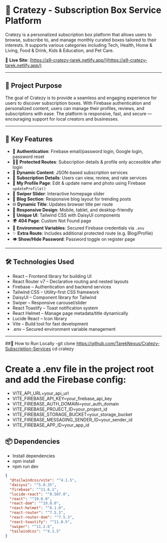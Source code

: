 # 🎁 Cratezy - Subscription Box Service Platform

Cratezy is a personalized subscription box platform that allows users to browse, subscribe to, and manage monthly curated boxes tailored to their interests. It supports various categories including Tech, Health, Home & Living, Food & Drink, Kids & Education, and Pet Care.

🔗 **Live Site**: [https://a9-cratezy-tarek.netlify.app/](https://a9-cratezy-tarek.netlify.app/)

---

## 🧩 Project Purpose

The goal of Cratezy is to provide a seamless and engaging experience for users to discover subscription boxes. With Firebase authentication and personalized content, users can manage their profiles, reviews, and subscriptions with ease. The platform is responsive, fast, and secure — encouraging support for local creators and businesses.

---

## 🚀 Key Features

- 🔐 **Authentication**: Firebase email/password login, Google login, password reset  
- 🧑‍💻 **Protected Routes**: Subscription details & profile only accessible after login  
- 🧾 **Dynamic Content**: JSON-based subscription services  
- 🧰 **Subscription Details**: Users can view, review, and rate services  
- 🧠 **My Profile Page**: Edit & update name and photo using Firebase `updateProfile()`  
- 🎡 **Swiper Slider**: Interactive homepage slider  
- 📝 **Blog Section**: Responsive blog layout for trending posts  
- 🌐 **Dynamic Title**: Updates browser title per route  
- 📱 **Responsive Design**: Mobile, tablet, and desktop-friendly  
- 🎨 **Unique UI**: Tailwind CSS with DaisyUI components  
- 🌍 **404 Page**: Custom Not Found page  
- 🔐 **Environment Variables**: Secured Firebase credentials via `.env`  
- ✨ **Extra Route**: Includes additional protected route (e.g. Blog/Profile)  
- 👁 **Show/Hide Password**: Password toggle on register page  

---

## 🛠️ Technologies Used

- React – Frontend library for building UI  
- React Router v7 – Declarative routing and nested layouts  
- Firebase – Authentication and backend services  
- Tailwind CSS – Utility-first CSS framework  
- DaisyUI – Component library for Tailwind  
- Swiper – Responsive carousel/slider  
- React Toastify – Toast notification system  
- React Helmet – Manage page metadata/title dynamically  
- Lucide React – Icon library  
- Vite – Build tool for fast development  
- .env – Secured environment variable management  

---
##🚀 How to Run Locally
-git clone https://github.com/TarekNexus/Cratezy-Subscription-Services
cd cratezy
# Create a .env file in the project root and add the Firebase config:
- VITE_API_URL=your_api_url
- VITE_FIREBASE_API_KEY=your_firebase_api_key
- VITE_FIREBASE_AUTH_DOMAIN=your_auth_domain
- VITE_FIREBASE_PROJECT_ID=your_project_id
- VITE_FIREBASE_STORAGE_BUCKET=your_storage_bucket
- VITE_FIREBASE_MESSAGING_SENDER_ID=your_sender_id
- VITE_FIREBASE_APP_ID=your_app_id

## 📦 Dependencies
- Install dependencies
- npm install
- npm run dev
```json
{
  "@tailwindcss/vite": "^4.1.5",
  "daisyui": "^5.0.35",
  "firebase": "^11.6.1",
  "lucide-react": "^0.507.0",
  "react": "^19.0.0",
  "react-dom": "^19.0.0",
  "react-helmet": "^6.1.0",
  "react-router": "^7.5.3",
  "react-router-dom": "^7.5.3",
  "react-toastify": "^11.0.5",
  "swiper": "^11.2.6",
  "tailwindcss": "^4.1.5"
}
